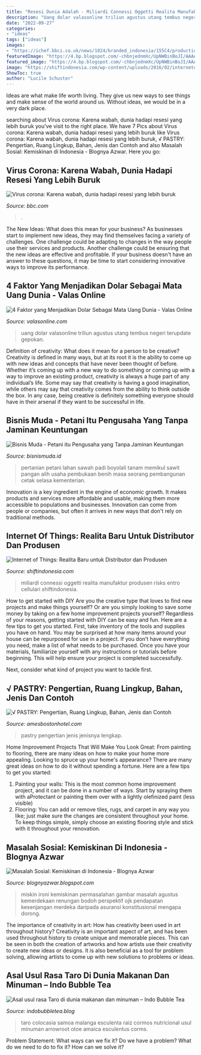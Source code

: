 ```yaml
---
title: "Resesi Dunia Adalah - Miliardi Connessi Oggetti Realita Manufaktur Produsen Risks Entro Cellulari Shiftindonesia"
description: "Uang dolar valasonline triliun agustus utang tembus negeri terupdate gepokan"
date: "2022-09-27"
categories:
- "ideas"
tags: ["ideas"]
images:
- "https://ichef.bbci.co.uk/news/1024/branded_indonesia/155C4/production/_111829478_miskincorona.jpg"
featuredImage: "https://4.bp.blogspot.com/-chbnjednmXc/UpNWBinBoJI/AAAAAAAACeg/r1REWn6lHUg/s1600/rakyat-miskin.jpg"
featured_image: "https://4.bp.blogspot.com/-chbnjednmXc/UpNWBinBoJI/AAAAAAAACeg/r1REWn6lHUg/s1600/rakyat-miskin.jpg"
image: "https://shiftindonesia.com/wp-content/uploads/2016/02/internetofthingsdiagram.jpg"
ShowToc: true
author: "Lucile Schuster"
---
```



Ideas are what make life worth living. They give us new ways to see things and make sense of the world around us. Without ideas, we would be in a very dark place.

	

		
searching about Virus corona: Karena wabah, dunia hadapi resesi yang lebih buruk you've visit to the right place. We have 7 Pics about Virus corona: Karena wabah, dunia hadapi resesi yang lebih buruk like Virus corona: Karena wabah, dunia hadapi resesi yang lebih buruk, √ PASTRY: Pengertian, Ruang Lingkup, Bahan, Jenis dan Contoh and also Masalah Sosial: Kemiskinan di Indonesia - Blognya Azwar. Here you go:
		
    
## Virus Corona: Karena Wabah, Dunia Hadapi Resesi Yang Lebih Buruk

<img loading=lazy src="https://ichef.bbci.co.uk/news/1024/branded_indonesia/155C4/production/_111829478_miskincorona.jpg" onerror="this.onerror=null;this.src='https://tse1.mm.bing.net/th?id=OIP.ZZnCXawTVpFjrDYEkAcFHQHaEK&amp;pid=15.1';" alt="Virus corona: Karena wabah, dunia hadapi resesi yang lebih buruk">

_Source: bbc.com_

>. 

	

The New Ideas: What does this mean for your business?
As businesses start to implement new ideas, they may find themselves facing a variety of challenges. One challenge could be adapting to changes in the way people use their services and products. Another challenge could be ensuring that the new ideas are effective and profitable. If your business doesn't have an answer to these questions, it may be time to start considering innovative ways to improve its performance.

    
## 4 Faktor Yang Menjadikan Dolar Sebagai Mata Uang Dunia - Valas Online

<img loading=lazy src="https://i1.wp.com/www.valasonline.com/wp-content/uploads/2017/10/Dollar-US.jpg?fit=640%2C360&amp;ssl=1" onerror="this.onerror=null;this.src='https://tse2.mm.bing.net/th?id=OIP.Dod8N1QX7k2NcFgKoG3ZaAHaEK&amp;pid=15.1';" alt="4 Faktor yang Menjadikan Dolar Sebagai Mata Uang Dunia - Valas Online">

_Source: valasonline.com_

>uang dolar valasonline triliun agustus utang tembus negeri terupdate gepokan. 

	

Definition of creativity: What does it mean for a person to be creative?
Creativity is defined in many ways, but at its root it is the ability to come up with new ideas and concepts that have never been thought of before. Whether it’s coming up with a new way to do something or coming up with a way to improve an existing product, creativity is always a huge part of any individual’s life. Some may say that creativity is having a good imagination, while others may say that creativity comes from the ability to think outside the box. In any case, being creative is definitely something everyone should have in their arsenal if they want to be successful in life.

    
## Bisnis Muda - Petani Itu Pengusaha Yang Tanpa Jaminan Keuntungan

<img loading=lazy src="https://bisnismuda.id/assets/content/20200812123641000000123316untittle1800x500.jpg" onerror="this.onerror=null;this.src='https://tse4.mm.bing.net/th?id=OIP.hwBxcqBazJHQWPAkawPHbgHaD4&amp;pid=15.1';" alt="Bisnis Muda - Petani itu Pengusaha yang Tanpa Jaminan Keuntungan">

_Source: bisnismuda.id_

>pertanian petani lahan sawah padi boyolali tanam memikul sawit pangan alih usaha pembukaan benih masa seorang pembangunan cetak selasa kementerian. 

	

Innovation is a key ingredient in the engine of economic growth. It makes products and services more affordable and usable, making them more accessible to populations and businesses. Innovation can come from people or companies, but often it arrives in new ways that don't rely on traditional methods.

    
## Internet Of Things: Realita Baru Untuk Distributor Dan Produsen

<img loading=lazy src="https://shiftindonesia.com/wp-content/uploads/2016/02/internetofthingsdiagram.jpg" onerror="this.onerror=null;this.src='https://tse1.mm.bing.net/th?id=OIP.CHLmn3X_Q1cIKKWD3feB4AHaFj&amp;pid=15.1';" alt="Internet of Things: Realita Baru untuk Distributor dan Produsen">

_Source: shiftindonesia.com_

>miliardi connessi oggetti realita manufaktur produsen risks entro cellulari shiftindonesia. 

	

How to get started with DIY
Are you the creative type that loves to find new projects and make things yourself? Or are you simply looking to save some money by taking on a few home improvement projects yourself? Regardless of your reasons, getting started with DIY can be easy and fun. Here are a few tips to get you started.
First, take inventory of the tools and supplies you have on hand. You may be surprised at how many items around your house can be repurposed for use in a project. If you don’t have everything you need, make a list of what needs to be purchased. Once you have your materials, familiarize yourself with any instructions or tutorials before beginning. This will help ensure your project is completed successfully.

Next, consider what kind of project you want to tackle first.

    
## √ PASTRY: Pengertian, Ruang Lingkup, Bahan, Jenis Dan Contoh

<img loading=lazy src="https://www.amesbostonhotel.com/wp-content/uploads/2020/11/Pastry-adalah-800x442.jpg" onerror="this.onerror=null;this.src='https://tse3.mm.bing.net/th?id=OIP.bshKIsu9mE01ptDfng5jjQHaEF&amp;pid=15.1';" alt="√ PASTRY: Pengertian, Ruang Lingkup, Bahan, Jenis dan Contoh">

_Source: amesbostonhotel.com_

>pastry pengertian jenis jenisnya lengkap. 

	

Home Improvement Projects That Will Make You Look Great: From painting to flooring, there are many ideas on how to make your home more appealing.
Looking to spruce up your home's appearance? There are many great ideas on how to do it without spending a fortune. Here are a few tips to get you started:
1. Painting your walls: This is the most common home improvement project, and it can be done in a number of ways. Start by spraying them with aProtectant or painting them over with a lightly olefinized paint (less visible) 
2. Flooring: You can add or remove tiles, rugs, and carpet in any way you like; just make sure the changes are consistent throughout your home. To keep things simple, simply choose an existing flooring style and stick with it throughout your renovation.

    
## Masalah Sosial: Kemiskinan Di Indonesia - Blognya Azwar

<img loading=lazy src="https://4.bp.blogspot.com/-chbnjednmXc/UpNWBinBoJI/AAAAAAAACeg/r1REWn6lHUg/s1600/rakyat-miskin.jpg" onerror="this.onerror=null;this.src='https://tse1.mm.bing.net/th?id=OIP.m6xstxOXGuiMm6kgzoeZwgHaFD&amp;pid=15.1';" alt="Masalah Sosial: Kemiskinan di Indonesia - Blognya Azwar">

_Source: blognyazwar.blogspot.com_

>miskin ironi kemiskinan permasalahan gambar masalah agustus kemerdekaan renungan bodoh perspektif ojk pendapatan kesenjangan merdeka daripada asuransi konstitusional mengapa dorong. 

	

The importance of creativity in art: How has creativity been used in art throughout history?
Creativity is an important aspect of art, and has been used throughout history to create unique and memorable pieces. This can be seen in both the creation of artworks and how artists use their creativity to create new ideas or designs. It is also beneficial as a tool for problem solving, allowing artists to come up with new solutions to problems or ideas.

    
## Asal Usul Rasa Taro Di Dunia Makanan Dan Minuman – Indo Bubble Tea

<img loading=lazy src="https://i1.wp.com/indobubbletea.blog/wp-content/uploads/2017/03/taro.jpg?fit=1200%2C900&amp;ssl=1" onerror="this.onerror=null;this.src='https://tse2.mm.bing.net/th?id=OIP.zSpMexhocfh-iFzgCnCAkAHaFj&amp;pid=15.1';" alt="Asal usul rasa Taro di dunia makanan dan minuman – Indo Bubble Tea">

_Source: indobubbletea.blog_

>taro colocasia samoa malanga esculenta raiz cormos nutricional usul minuman arrowroot otoe amaica esculentus corms. 

	

Problem Statement: What ways can we fix it?
Do we have a problem?
What do we need to do to fix it?
How can we solve it?

